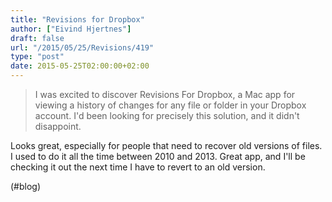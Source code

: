 ```yaml
---
title: "Revisions for Dropbox"
author: ["Eivind Hjertnes"]
draft: false
url: "/2015/05/25/Revisions/419"
type: "post"
date: 2015-05-25T02:00:00+02:00
---
```


> I was excited to discover Revisions For Dropbox, a Mac app for viewing
> a history of changes for any file or folder in your Dropbox account.
> I'd been looking for precisely this solution, and it didn't
> disappoint.

Looks great, especially for people that need to recover old versions of
files. I used to do it all the time between 2010 and 2013. Great app,
and I'll be checking it out the next time I have to revert to an old
version.

(#blog)
